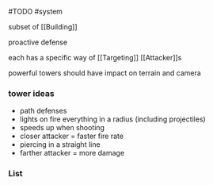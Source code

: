 #TODO 
#system 

subset of [[Building]]

proactive defense

each has a specific way of [[Targeting]] [[Attacker]]s

powerful towers should have impact on terrain and camera

### tower ideas
- path defenses
- lights on fire everything in a radius (including projectiles)
- speeds up when shooting
- closer attacker = faster fire rate
- piercing in a straight line
- farther attacker = more damage

### List
